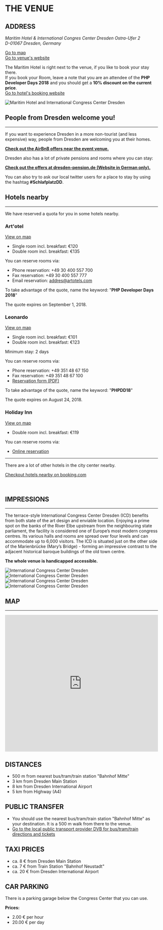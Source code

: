 # THE VENUE

<div class="row">
    <div class="col-xs-12 col-sm-12 col-md-8 col-lg-9">
        <h2>ADDRESS</h2>
        <address>
            Maritim Hotel & International Congres Center Dresden
            Ostra-Ufer 2<br>
            D-01067 Dresden, Germany<br>
        </address>
        <p>
            <a href="@baseUrl@/venue.html#map"><i class="fa fa-map-marker"></i> Go to map</a><br>
            <a href="https://www.dresden-congresscenter.de/en/home" target="_blank">
                <i class="fa fa-link"></i> Go to venue's website
            </a>
        </p>
        <p>
            The Maritim Hotel is right next to the venue, if you like to book your stay there.<br>
            If you book your Room, leave a note that you are an attendee of the <b>PHP Developer Days 2018</b> and you should get a <b>10% discount on the current price</b>.<br>
            <a href="https://www.maritim.de/de/hotels/deutschland/hotel-internationales-congress-center-dresden/hotelzimmer" target="_blank">
                <i class="fa fa-link"></i> Go to hotel's booking website
            </a>
        </p>
    </div>
    <div class="hidden-xs hidden-sm col-md-4 col-lg-3">
        <img src="@baseUrl@/assets/images/venue/maritim-logo.png" alt="Maritim Hotel and International Congress Center Dresden" class="img-responsive">
    </div>
</div>

## People from Dresden welcome you!

---

If you want to experience Dresden in a more non-tourist (and less expensive) way, people from Dresden are welcoming you at their homes. 

<i class="fa fa-map-marker"></i> **[Check out the AirBnB offers near the event venue.](https://www.airbnb.de/s/Dresden-Mitte--Dresden/homes?refinement_paths%5B%5D=%2Fhomes&adults=1&checkin=2018-09-20&checkout=2018-09-23&children=0&infants=0&place_id=ChIJfYgPV3DPCUcR4Z37UQ0f6JU&query=Dresden%20Mitte%2C%20Dresden&allow_override%5B%5D=&s_tag=yAdffLgY)** 

Dresden also has a lot of private pensions and rooms where you can stay:

<i class="fa fa-map-marker"></i> **[Check out the offers at dresden-pension.de (Website in German only).](https://www.dresden-pension.de/verzeichnis-ez.html)**

You can also try to ask our local twitter users for a place to stay by using the hashtag **#SchlafplatzDD**. 

<a name="hotels"></a>
## Hotels nearby

---

We have reserved a quota for you in some hotels nearby.

### Art'otel

<i class="fa fa-map-marker"></i> [View on map](https://goo.gl/maps/yG5RWWbMYY82)

* Single room incl. breakfast: €120
* Double room incl. breakfast: €135

You can reserve rooms via:

* Phone reservation: +49 30 400 557 700
* Fax reservation: +49 30 400 557 777
* Email reservation: [addres@artotels.com](mailto:addres@artotels.com?subject=Room%20reservation,%20Keyword:%20PHP%20Developer%20Days%202018)

To take advantage of the quote, name the keyword: "**PHP Developer Days 2018**"

The quote expires on September 1, 2018.

### Leonardo

<i class="fa fa-map-marker"></i> [View on map](https://goo.gl/maps/SCe3rgPFWjv)

* Single room incl. breakfast: €101
* Double room incl. breakfast: €123

Minimum stay: 2 days

You can reserve rooms via:

* Phone reservation: +49 351 48 67 150
* Fax reservation: +49 351 48 67 100
* [Reservation form (PDF)](@baseUrl@/assets/downloads/Leonardo-Reservationform-PHPDD18.pdf)

To take advantage of the quote, name the keyword: "**PHPDD18**"

The quote expires on August 24, 2018.

### Holiday Inn

<i class="fa fa-map-marker"></i> [View on map](https://goo.gl/maps/jVGdgDLpPoG2)

* Double room incl. breakfast: €119

You can reserve rooms via:

* [Online reservation](https://www.holidayinn.com/hotels/de/de/find-hotels/hotel/rooms?qDest=Ostra-Allee%2025%20Am%20Zwinger%20Dresden%20%20Germany&qCiMy=82018&qCiD=21&qCoMy=82018&qCoD=23&qAdlt=1&qChld=0&qRms=1&qRtP=6CBARC&qIta=99801505&qGrpCd=PHP&qSlH=DRSHI&qAkamaiCC=US&qSrt=sBR&qBrs=ic.ki.ul.in.cp.vn.hi.ex.cv.rs.va.cw.sb.ma&qWch=0&qSmP=1&setPMCookies=true&qRad=30&icdv=99801505)

---

There are a lot of other hotels in the city center nearby.

<i class="fa fa-link"></i> [Checkout hotels nearby on booking.com](https://www.booking.com/searchresults.en-gb.html?label=gen173nr-1FCAEoggJCAlhYSDNYBGg7iAEBmAEHuAEHyAEM2AEB6AEB-AELkgIBeagCAw&lang=en-gb&sid=f1b76249bed3e128f3bd95811f7e3875&sb=1&src=index&src_elem=sb&error_url=https%3A%2F%2Fwww.booking.com%2Findex.en-gb.html%3Flabel%3Dgen173nr-1FCAEoggJCAlhYSDNYBGg7iAEBmAEHuAEHyAEM2AEB6AEB-AELkgIBeagCAw%3Bsid%3Df1b76249bed3e128f3bd95811f7e3875%3Bsb_price_type%3Dtotal%26%3B&ss=International+Congress+Center+Dresden%2C+Dresden%2C+Saxony%2C+Germany&checkin_monthday=20&checkin_month=9&checkin_year=2018&checkout_monthday=23&checkout_month=9&checkout_year=2018&group_adults=1&group_children=0&no_rooms=1&from_sf=1&ss_raw=Congress+Center+Dresden&ac_position=0&ac_langcode=en&dest_id=12530&dest_type=landmark&place_id_lat=51.058034&place_id_lon=13.731658&search_pageview_id=87683bdbb61f0068&search_selected=true&search_pageview_id=87683bdbb61f0068&ac_suggestion_list_length=1&ac_suggestion_theme_list_length=0&map=1#map_opened)

&nbsp;

## IMPRESSIONS

---

The terrace-style International Congress Center Dresden (ICD) benefits from both state of the art design and 
enviable location. Enjoying a prime spot on the banks of the River Elbe upstream from the neighbouring state 
parliament, the facility is considered one of Europe’s most modern congress centres. Its various halls and rooms 
are spread over four levels and can accommodate up to 6,000 visitors. The ICD is situated just on the other side 
of the Marienbrücke (Mary’s Bridge) - forming an impressive contrast to the adjacent historical baroque 
buildings of the old town centre.

**The whole venue is handicapped accessible.**

<div class="row blockspace">
    <div class="col-xs-12 col-sm-12 col-md-12 col-lg-12">
        <img src="@baseUrl@/assets/images/venue/cc-outside.jpg" class="img-responsive" alt="International Congress Center Dresden">
    </div>
</div>
<div class="row blockspace">
    <div class="col-xs-12 col-sm-12 col-md-6 col-lg-6">   
        <img src="@baseUrl@/assets/images/venue/cc-hall.jpg" class="img-responsive" alt="International Congress Center Dresden">
    </div>
    <div class="col-xs-12 col-sm-12 col-md-6 col-lg-6">   
        <img src="@baseUrl@/assets/images/venue/cc-inside.jpg" class="img-responsive" alt="International Congress Center Dresden">
    </div>
</div>
<div class="row blockspace">
    <div class="col-xs-12 col-sm-12 col-md-12 col-lg-12">
        <img src="@baseUrl@/assets/images/venue/cc-river.png" class="img-responsive" alt="International Congress Center Dresden">
    </div>
</div>
<a name="map"></a>

## MAP

---

<div class="row blockspace">
    <div class="col-xs-12 col-sm-12 col-md-12 col-lg-12">
        <iframe src="https://www.google.com/maps/embed?pb=!1m14!1m8!1m3!1d10031.079478928532!2d13.733875767211913!3d51.057336948255944!3m2!1i1024!2i768!4f13.1!3m3!1m2!1s0x0%3A0xed154573c0e955c7!2sInternationales+Congress+Center+Dresden!5e0!3m2!1sde!2sus!4v1517988920746" width="100%" height="450" frameborder="0" style="border:0" allowfullscreen></iframe>
    </div>
</div>

## DISTANCES

* 500 m from nearest bus/tram/train station "Bahnhof Mitte"
* 3 km from Dresden Main Station
* 8 km from Dresden International Airport
* 5 km from Highway (A4)

## PUBLIC TRANSFER

* You should use the nearest bus/tram/train station "Bahnhof Mitte" as your destination. It is a 500 m walk from there to the venue.
* [<i class="fa fa-link"></i> Go to the local public transport provider DVB for bus/tram/train directions and tickets](https://www.dvb.de/en-gb/)

## TAXI PRICES

* ca. 8 &euro; from Dresden Main Station
* ca. 7 &euro; from Train Station "Bahnhof Neustadt" 
* ca. 20 &euro; from Dresden International Airport

## CAR PARKING

There is a parking garage below the Congress Center that you can use.

**Prices:**

* 2.00 &euro; per hour
* 20.00 &euro; per day
